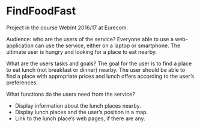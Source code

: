 # FindFoodFast
Project in the course WebInt 2016/17 at Eurecom.

Audience: who are the users of the service?
Everyone able to use a web-application can use the service, either on a laptop or
smartphone. The ultimate user is hungry and looking for a place to eat nearby.

What are the users tasks and goals?
The goal for the user is to find a place to eat lunch (not breakfast or dinner) nearby. The user
should be able to find a place with appropriate prices and lunch offers according to the
user’s preferences.

What functions do the users need from the service?
* Display information about the lunch places nearby.
* Display lunch places and the user’s position in a map.
* Link to the lunch place’s web pages, if there are any.
